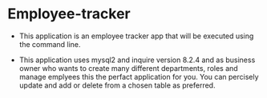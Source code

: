 # Employee-tracker
* This application is an employee tracker app that will be executed using the command line.

* This application uses mysql2 and inquire version 8.2.4 and as business owner who wants to create many different departments, roles and manage emplyees this the perfact application for you. You can percisely update and add or delete from a chosen table as preferred. 

